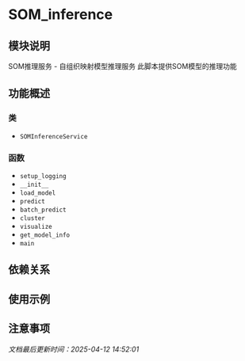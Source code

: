 # SOM_inference

## 模块说明
SOM推理服务 - 自组织映射模型推理服务
此脚本提供SOM模型的推理功能

## 功能概述

### 类

- `SOMInferenceService`

### 函数

- `setup_logging`
- `__init__`
- `load_model`
- `predict`
- `batch_predict`
- `cluster`
- `visualize`
- `get_model_info`
- `main`

## 依赖关系

## 使用示例

## 注意事项

*文档最后更新时间：2025-04-12 14:52:01*